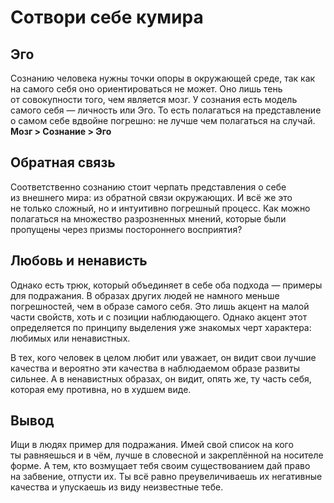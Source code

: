 # Сотвори себе кумира

## Эго

Сознанию человека нужны точки опоры в окружающей среде, так как на самого себя оно ориентироваться не может. Оно лишь тень от совокупности того, чем является мозг. У сознания есть модель самого себя — личность или Эго. То есть полагаться на представление о самом себе вдвойне погрешно: не лучше чем полагаться на случай.
**Мозг > Сознание > Эго**

## Обратная связь

Соответственно сознанию стоит черпать представления о себе из внешнего мира: из обратной связи окружающих. И всё же это не только сложный, но и интуитивно погрешный процесс. Как можно полагаться на множество разрозненных мнений, которые были пропущены через призмы постороннего восприятия?

## Любовь и ненависть

Однако есть трюк, который объединяет в себе оба подхода — примеры для подражания. В образах других людей не намного меньше погрешностей, чем в образе самого себя. Это лишь акцент на малой части свойств, хоть и с позиции наблюдающего. Однако акцент этот определяется по принципу выделения уже знакомых черт характера: любимых или ненавистных.

В тех, кого человек в целом любит или уважает, он видит свои лучшие качества и вероятно эти качества в наблюдаемом образе развиты сильнее. А в ненавистных образах, он видит, опять же, ту часть себя, которая ему противна, но в худшем виде.

## Вывод

Ищи в людях пример для подражания. Имей свой список на кого ты равняешься и в чём, лучше в словесной и закреплённой на носителе форме. А тем, кто возмущает тебя своим существованием дай право на забвение, отпусти их. Ты всё равно преувеличиваешь их негативные качества и упускаешь из виду неизвестные тебе.